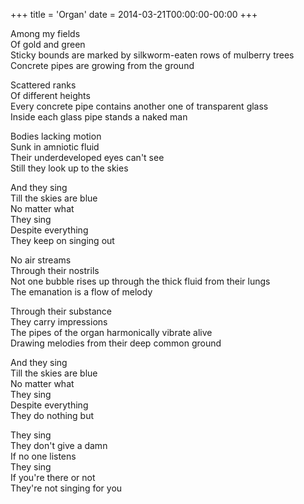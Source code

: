 +++
title = 'Organ'
date = 2014-03-21T00:00:00-00:00
+++

Among my fields\
Of gold and green\
Sticky bounds are marked by silkworm-eaten rows of mulberry trees\
Concrete pipes are growing from the ground

Scattered ranks\
Of different heights\
Every concrete pipe contains another one of transparent glass\
Inside each glass pipe stands a naked man

Bodies lacking motion\
Sunk in amniotic fluid\
Their underdeveloped eyes can't see\
Still they look up to the skies

And they sing\
Till the skies are blue\
No matter what\
They sing\
Despite everything\
They keep on singing out

No air streams\
Through their nostrils\
Not one bubble rises up through the thick fluid from their lungs\
The emanation is a flow of melody

Through their substance\
They carry impressions\
The pipes of the organ harmonically vibrate alive\
Drawing melodies from their deep common ground

And they sing\
Till the skies are blue\
No matter what\
They sing\
Despite everything\
They do nothing but

They sing\
They don't give a damn\
If no one listens\
They sing\
If you're there or not\
They're not singing for you

